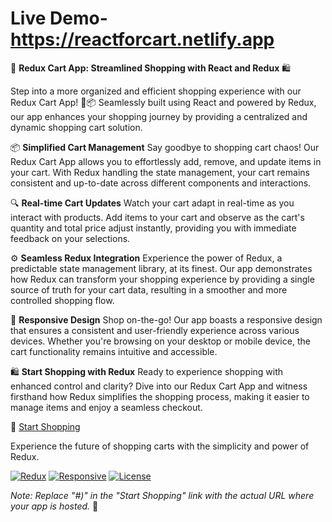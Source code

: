 # **Live Demo**-**https://reactforcart.netlify.app** 


  🛒 **Redux Cart App: Streamlined Shopping with React and Redux** 🛍️

Step into a more organized and efficient shopping experience with our Redux Cart App! 🛒📦 Seamlessly built using React and powered by Redux, our app enhances your shopping journey by providing a centralized and dynamic shopping cart solution.

📦 **Simplified Cart Management**
Say goodbye to shopping cart chaos! Our Redux Cart App allows you to effortlessly add, remove, and update items in your cart. With Redux handling the state management, your cart remains consistent and up-to-date across different components and interactions.

🔍 **Real-time Cart Updates**
Watch your cart adapt in real-time as you interact with products. Add items to your cart and observe as the cart's quantity and total price adjust instantly, providing you with immediate feedback on your selections.

⚙️ **Seamless Redux Integration**
Experience the power of Redux, a predictable state management library, at its finest. Our app demonstrates how Redux can transform your shopping experience by providing a single source of truth for your cart data, resulting in a smoother and more controlled shopping flow.

📱 **Responsive Design**
Shop on-the-go! Our app boasts a responsive design that ensures a consistent and user-friendly experience across various devices. Whether you're browsing on your desktop or mobile device, the cart functionality remains intuitive and accessible.

🛍️ **Start Shopping with Redux**
Ready to experience shopping with enhanced control and clarity? Dive into our Redux Cart App and witness firsthand how Redux simplifies the shopping process, making it easier to manage items and enjoy a seamless checkout.

👛 [Start Shopping](#)

Experience the future of shopping carts with the simplicity and power of Redux.

[![Redux](https://img.shields.io/badge/Powered%20by-Redux-%23764ABC)](https://redux.js.org/)
[![Responsive](https://img.shields.io/badge/Responsive-Design-%2300C7B7)](#)
[![License](https://img.shields.io/badge/License-MIT-blue)](LICENSE)

*Note: Replace "#)" in the "Start Shopping" link with the actual URL where your app is hosted.* 🚀


